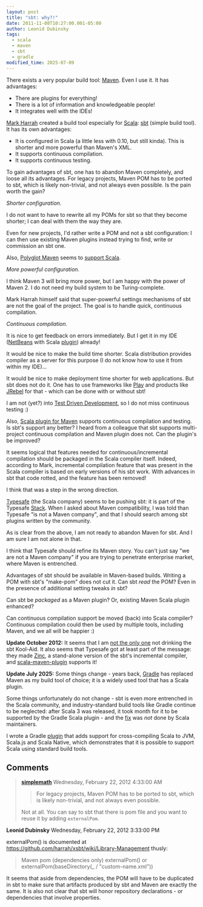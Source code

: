 ```yaml
---
layout: post
title: "sbt: why?!"
date: 2011-11-08T10:27:00.001-05:00
author: Leonid Dubinsky
tags:
  - scala
  - maven
  - sbt
  - gradle
modified_time: 2025-07-09
---
```

There exists a very popular build tool: [Maven](http://maven.apache.org/). Even I use it. It has advantages:
- There are plugins for everything!
- There is a lot of information and knowledgeable people!
- It integrates well with the IDEs!

[Mark Harrah](https://github.com/harrah) created a build tool especially for [Scala](http://www.scala-lang.org/): [sbt](https://github.com/harrah/xsbt) (simple build tool). It has its own advantages:
- It is configured in Scala (a little less with 0.10, but still kinda). This is shorter and more powerful than Maven's XML.
- It supports continuous compilation.
- It supports continuous testing.

To gain advantages of sbt, one has to abandon Maven completely, and loose all its advantages. For legacy projects, Maven POM has to be ported to sbt, which is likely non-trivial, and not always even possible. Is the pain worth the gain?

*Shorter configuration.*

I do not want to have to rewrite all my POMs for sbt so that they become shorter; I can deal with them the way they are.

Even for new projects, I'd rather write a POM and not a sbt configuration: I can then use existing Maven plugins instead trying to find, write or commission an sbt one.

Also, [Polyglot Maven](http://polyglot.sonatype.org/) seems to [support Scala](http://polyglot.sonatype.org/scala.html).

*More powerful configuration.*

I think Maven 3 will bring more power, but I am happy with the power of Maven 2. I do not need my build system to be Turing-complete.

Mark Harrah himself said that super-powerful settings mechanisms of sbt are not the goal of the project. The goal is to handle quick, continuous compilation.

*Continuous compilation.*

It is nice to get feedback on errors immediately. But I get it in my IDE ([NetBeans](http://netbeans.org/) with Scala
[plugin](https://github.com/dcaoyuan/nbscala)) already!

It would be nice to make the build time shorter. Scala distribution provides compiler as a server for this purpose (I do not know how to use it from within my IDE)...

It would be nice to make deployment time shorter for web applications. But sbt does not do it. One has to use frameworks like [Play](http://www.playframework.org/) and products like [JRebel](http://zeroturnaround.com/jrebel/) for that - which can be done with or without sbt!

I am not (yet?) into [Test Driven Development](http://en.wikipedia.org/wiki/Test-driven_development), so I do not miss continuous testing :)

Also, [Scala plugin for Maven](http://scala-tools.org/mvnsites/maven-scala-plugin/) supports continuous compilation and testing. Is sbt's support any better? I heard from a colleague that sbt supports multi-project continuous compilation
and Maven plugin does not. Can the plugin's be improved?

It seems logical that features needed for continuous/incremental compilation should be packaged in the Scala compiler itself. Indeed, according to Mark, incremental compilation feature that was present in the Scala compiler is based on early versions of his sbt work. With advances in sbt that code rotted, and the feature has been removed!

I think that was a step in the wrong direction.

[Typesafe](http://typesafe.com/) (the Scala company) seems to be pushing sbt: it is part of the Typesafe
[Stack](http://typesafe.com/stack). When I asked about Maven compatibility, I was told than Typesafe "is not a Maven
company", and that I should search among sbt plugins written by the community.

As is clear from the above, I am not ready to abandon Maven for sbt. And I am sure I am not alone in that.

I think that Typesafe should refine its Maven story. You can't just say "we are not a Maven company" if you are trying to penetrate enterprise market, where Maven is entrenched.

Advantages of sbt should be available in Maven-based builds. Writing a POM with sbt's "make-pom" does not cut it. Can sbt *read* the POM? Even in the presence of additional setting tweaks *in* sbt?

Can sbt be *packaged* as a Maven plugin? Or, existing Maven Scala plugin enhanced?

Can continuous compilation support be moved (back) into Scala compiler? Continuous compilation could then be used by multiple tools, including Maven, and we all will be happier :)

**Update October 2012:** It seems that I am [not the only one](http://comments.gmane.org/gmane.comp.lang.scala.user/57137) not drinking the sbt Kool-Aid. It also seems that Typesafe got at least part of the message: they made [Zinc](https://github.com/typesafehub/zinc), a stand-alone version of the sbt's incremental compiler, and [scala-maven-plugin](https://github.com/davidB/scala-maven-plugin) supports it!

**Update July 2025:**
Some things change - years back, [Gradle](https://gradle.org/) has replaced Maven as my build tool of choice; it is a widely used tool that has a Scala plugin.

Some things unfortunately do not change - sbt is even more entrenched in the Scala community, and industry-standard build tools like Gradle continue to be neglected: after Scala 3 was released, it took month for it to be supported by the Gradle Scala plugin - and the [fix](https://github.com/gradle/gradle/pull/18001) was *not* done by Scala maintainers.

I wrote a Gradle [plugin](https://github.com/dubinsky/scalajs-gradle) that adds support for cross-compiling Scala to JVM, Scala.js and Scala Native, which demonstrates that it is possible to support Scala using standard build tools.
## Comments ##

> **[simplemath](https://www.blogger.com/profile/02567011134577455324)** Wednesday, February 22, 2012 4:33:00 AM
>
>>For legacy projects, Maven POM has to be ported to sbt, which is likely non-trivial, and not always even possible.
>
> Not at all. You can say to sbt that there is pom file and you want to reuse it by adding `externalPom`.

  **Leonid Dubinsky** Wednesday, February 22, 2012 3:33:00 PM

  externalPom() is documented at https://github.com/harrah/xsbt/wiki/Library-Management thusly:
  > Maven pom (dependencies only) externalPom() or externalPom(baseDirectory(_ / "custom-name.xml"))

  It seems that aside from dependencies, the POM will have to be duplicated in sbt to make sure that artifacts produced by sbt and Maven are exactly the same. It is also not clear that sbt will honor repository declarations - or dependencies that involve properties.